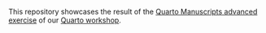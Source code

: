 This repository showcases the result of the [Quarto Manuscripts advanced exercise](https://lmu-osc.github.io/introduction-to-Quarto/quarto_manuscripts.html) of our [Quarto workshop](https://lmu-osc.github.io/introduction-to-Quarto/).

